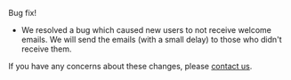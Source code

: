 
Bug fix!

* We resolved a bug which caused new users to not receive welcome emails. We will send the emails (with a small delay) to those who didn't receive them.

If you have any concerns about these changes, please [contact us](https://snap-ci.com/contact-us).
